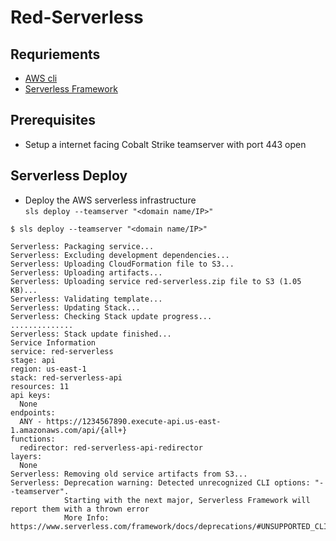 # Red-Serverless

## Requriements
* [AWS cli](https://aws.amazon.com/cli/)
* [Serverless Framework](https://www.serverless.com/)

## Prerequisites
* Setup a internet facing Cobalt Strike teamserver with port 443 open

## Serverless Deploy
* Deploy the AWS serverless infrastructure \
`sls deploy --teamserver "<domain name/IP>"`

```
$ sls deploy --teamserver "<domain name/IP>"

Serverless: Packaging service...
Serverless: Excluding development dependencies...
Serverless: Uploading CloudFormation file to S3...
Serverless: Uploading artifacts...
Serverless: Uploading service red-serverless.zip file to S3 (1.05 KB)...
Serverless: Validating template...
Serverless: Updating Stack...
Serverless: Checking Stack update progress...
..............
Serverless: Stack update finished...
Service Information
service: red-serverless
stage: api
region: us-east-1
stack: red-serverless-api
resources: 11
api keys:
  None
endpoints:
  ANY - https://1234567890.execute-api.us-east-1.amazonaws.com/api/{all+}
functions:
  redirector: red-serverless-api-redirector
layers:
  None
Serverless: Removing old service artifacts from S3...
Serverless: Deprecation warning: Detected unrecognized CLI options: "--teamserver".
            Starting with the next major, Serverless Framework will report them with a thrown error
            More Info: https://www.serverless.com/framework/docs/deprecations/#UNSUPPORTED_CLI_OPTIONS
```
